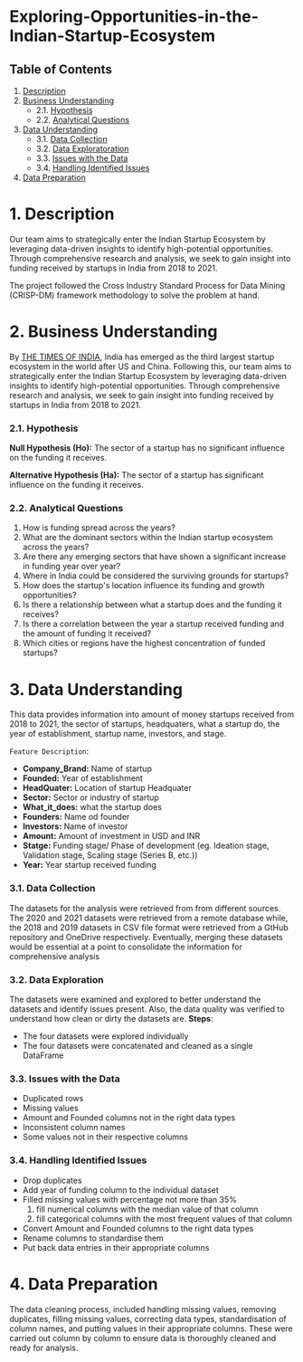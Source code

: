 # Exploring-Opportunities-in-the-Indian-Startup-Ecosystem

## Table of Contents

1. [Description](#1-Description)<br>
2. [Business Understanding](#2-business-understanding)
   - 2.1. [Hypothesis](#21-hypothesis)
   - 2.2. [Analytical Questions](#22-analytical-questions)<br>
3. [Data Understanding](#3-data-understanding)
   - 3.1. [Data Collection](#31-data-collection)
   - 3.2. [Data Exploratoration](#32-data-exploration)
   - 3.3. [Issues with the Data](#33-issues-with-the-data)
   - 3.4. [Handling Identified Issues](#34-handling-identified-issues)
4. [Data Preparation](#4-data-preparation)


# 1. Description
Our team aims to strategically enter the Indian Startup Ecosystem by leveraging data-driven insights to identify high-potential opportunities. Through comprehensive research and analysis, we seek to gain insight into funding received by startups in India from 2018 to 2021.

The project followed the Cross Industry Standard Process for Data Mining (CRISP-DM) framework methodology to solve the problem at hand.


# 2. Business Understanding
By [THE TIMES OF INDIA](https://timesofindia.indiatimes.com/business/india-business/india-becomes-third-largest-startup-ecosystem-in-the-world/articleshow/85871428.cms), India has emerged as the third largest startup ecosystem in the world after US and China. Following this, our team aims to strategically enter the Indian Startup Ecosystem by leveraging data-driven insights to identify high-potential opportunities. Through comprehensive research and analysis, we seek to gain insight into funding received by startups in India from 2018 to 2021.

### 2.1. Hypothesis
**Null Hypothesis (Ho):** The sector of a startup has no significant influence on the funding it receives.<br>

**Alternative Hypothesis (Ha):** The sector of a startup has significant influence on the funding it receives.

### 2.2. Analytical Questions
1. How is funding spread across the years?
2. What are the dominant sectors within the Indian startup ecosystem across the years?
3. Are there any emerging sectors that have shown a significant increase in funding year over year?
4. Where in India could be considered the surviving grounds for startups?
5. How does the startup's location influence its funding and growth opportunities?
6. Is there a relationship between what a startup does and the funding it receives?
7. Is there a correlation between the year a startup received funding and the amount of funding it received?
8. Which cities or regions have the highest concentration of funded startups?


# 3. Data Understanding
This data provides information into amount of money startups received from 2018 to 2021, the sector of startups, headquaters, what a startup do, the year of establishment, startup name, investors, and stage.<br>

`Feature Description`:
- **Company_Brand:** Name of startup
- **Founded:** Year of establishment
- **HeadQuater:** Location of startup Headquater
- **Sector:** Sector or industry of startup
- **What_it_does:** what the startup does
- **Founders:** Name od founder
- **Investors:** Name of investor
- **Amount:** Amount of investment in USD and INR
- **Statge:** Funding stage/ Phase of development (eg. Ideation stage, Validation stage, Scaling stage (Series B, etc.))
- **Year:** Year startup received funding

### 3.1. Data Collection
The datasets for the analysis were retrieved from from different sources. The 2020 and 2021 datasets were retrieved from a remote database while, the 2018 and 2019 datasets in CSV file format were retrieved from a GtHub repository and OneDrive respectively. Eventually, merging these datasets would be essential at a point to consolidate the information for comprehensive analysis

### 3.2. Data Exploration
The datasets were examined and explored to better understand the datasets and identify issues present. Also, the data quality was verified to understand how clean or dirty the datasets are.
**Steps**:<br>
- The four datasets were explored individually
- The four datasets were concatenated and cleaned as a single DataFrame

### 3.3. Issues with the Data
- Duplicated rows
- Missing values
- Amount and Founded columns not in the right data types
- Inconsistent column names
- Some values not in their respective columns

### 3.4. Handling Identified Issues
- Drop duplicates
- Add year of funding column to the individual dataset
- Filled missing values with percentage not more than 35%
    1. fill numerical columns with the median value of that column
    2. fill categorical columns with the most frequent values of that column
- Convert Amount and Founded columns to the right data types
- Rename columns to standardise them
- Put back data entries in their appropriate columns

# 4. Data Preparation
The data cleaning process, included handling missing values, removing duplicates, filling missing values, correcting data types, standardisation of column names, and putting values in their appropriate columns.
These were carried out column by column to ensure data is thoroughly cleaned and ready for analysis.




